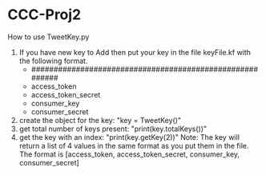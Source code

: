 # CCC-Proj2

How to use TweetKey.py
1. If you have new key to Add then put your key in the file keyFile.kf with the following format.
    - #########################################################
    - access_token
    - access_token_secret
    - consumer_key
    - consumer_secret
2. create the object for the key:       "key = TweetKey()"
3. get total number of keys present:    "print(key.totalKeys())"
4. get the key with an index:           "print(key.getKey(2))"
Note: The key will return a list of 4 values in the same format as you put them in the file.
        The format is [access_token, access_token_secret, consumer_key, consumer_secret]
